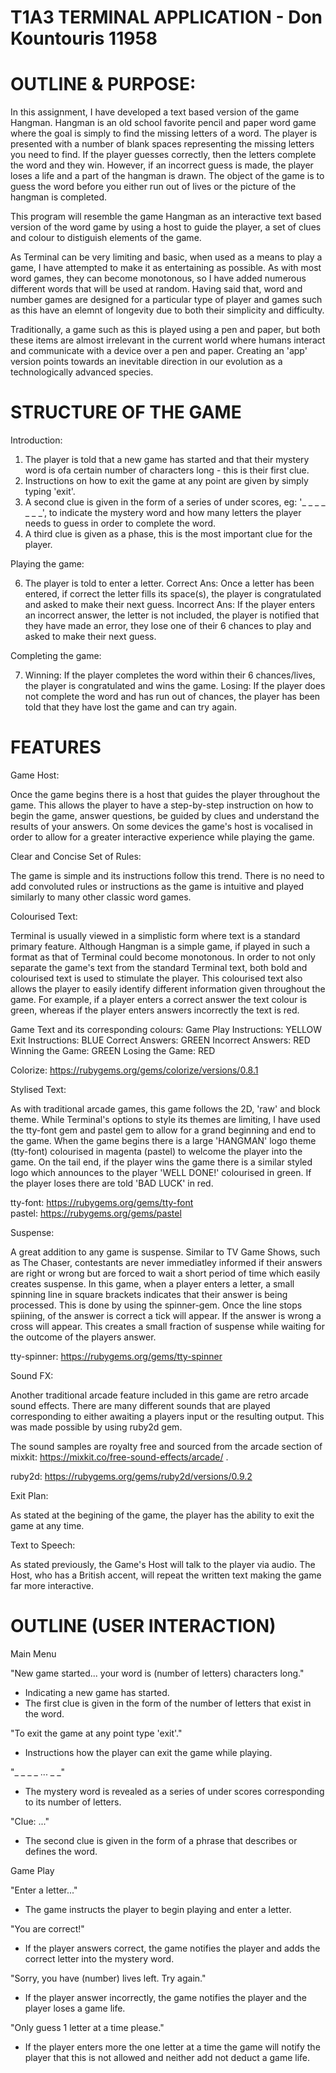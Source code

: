 # T1A3 TERMINAL APPLICATION - Don Kountouris 11958

# OUTLINE & PURPOSE:

In this assignment, I have developed a text based version of the game Hangman. Hangman is an old school favorite pencil and paper word game where the goal is simply to find the missing letters of a word. The player is presented with a number of blank spaces representing the missing letters you need to find. If the player guesses correctly, then the letters complete the word and they win. However, if an incorrect guess is made, the player loses a life and a part of the hangman is drawn. The object of the game is to guess the word before you either run out of lives or the picture of the hangman is completed.

This program will resemble the game Hangman as an interactive text based version of the word game by using a host to guide the player, a set of clues and colour to distiguish elements of the game.

As Terminal can be very limiting and basic, when used as a means to play a game, I have attempted to make it as entertaining as possible. As with most word games, they can become monotonous, so I have added numerous different words that will be used at random. Having said that, word and number games are designed for a particular type of player and games such as this have an elemnt of longevity due to both their simplicity and difficulty.

Traditionally, a game such as this is played using a pen and paper, but both these items are almost irrelevant in the current world where humans interact and communicate with a device over a pen and paper. Creating an 'app' version points towards an inevitable direction in our evolution as a technologically advanced species.

# STRUCTURE OF THE GAME

Introduction:

1. The player is told that a new game has started and that their mystery word is ofa certain number of characters long - this is their first clue.
2. Instructions on how to exit the game at any point are given by simply typing 'exit'.
3. A second clue is given in the form of a series of under scores, eg: '_ _ _ _ _ _ _', to indicate the mystery word and how many letters the player needs    to guess in order to complete the word.
4. A third clue is given as a phase, this is the most important clue for the player.

Playing the game:

6. The player is told to enter a letter.
      Correct Ans: Once a letter has been entered, if correct the letter fills its space(s), the player is congratulated and asked to make their next             guess.
      Incorrect Ans: If the player enters an incorrect answer, the letter is not included, the player is notified that they have made an error, they lose         one of their 6 chances to play and asked to make their next guess.

Completing the game:

7. Winning: If the player completes the word within their 6 chances/lives, the player is congratulated and wins the game.
   Losing: If the player does not complete the word and has run out of chances, the player has been told that they have lost the game and can try again.
   
# FEATURES

Game Host:

Once the game begins there is a host that guides the player throughout the game. This allows the player to have a step-by-step instruction on how to begin the game, answer questions, be guided by clues and understand the results of your answers. On some devices the game's host is vocalised in order to allow for a greater interactive experience while playing the game.

Clear and Concise Set of Rules:

The game is simple and its instructions follow this trend. There is no need to add convoluted rules or instructions as the game is intuitive and played similarly to many other classic word games.

Colourised Text:

Terminal is usually viewed in a simplistic form where text is a standard primary feature. Although Hangman is a simple game, if played in such a format as that of Terminal could become monotonous. In order to not only separate the game's text from the standard Terminal text, both bold and colourised text is used to stimulate the player. This colourised text also allows the player to easily identify different information given throughout the game. For example, if a player enters a correct answer the text colour is green, whereas if the player enters answers incorrectly the text is red.

Game Text and its corresponding colours:
Game Play Instructions:     YELLOW
Exit Instructions:          BLUE
Correct Answers:            GREEN
Incorrect Answers:          RED
Winning the Game:           GREEN
Losing the Game:            RED

Colorize: https://rubygems.org/gems/colorize/versions/0.8.1

Stylised Text:

As with traditional arcade games, this game follows the 2D, 'raw' and block theme. While Terminal's options to style its themes are limiting, I have used the tty-font gem and pastel gem to allow for a grand beginning and end to the game. When the game begins there is a large 'HANGMAN' logo theme (tty-font) colourised in magenta (pastel) to welcome the player into the game. On the tail end, if the player wins the game there is a similar styled logo which announces to the player 'WELL DONE!' colourised in green. If the player loses there are told 'BAD LUCK' in red.

tty-font: https://rubygems.org/gems/tty-font
<br>
pastel: https://rubygems.org/gems/pastel

Suspense:

A great addition to any game is suspense. Similar to TV Game Shows, such as The Chaser, contestants are never immediatley informed if their answers are right or wrong but are forced to wait a short period of time which easily creates suspense. In this game, when a player enters a letter, a small spinning line in square brackets indicates that their answer is being processed. This is done by using the spinner-gem. Once the line stops spiining, of the answer is correct a tick will appear. If the answer is wrong a cross will appear. This creates a small fraction of suspense while waiting for the outcome of the players answer. 

tty-spinner: https://rubygems.org/gems/tty-spinner

Sound FX:

Another traditional arcade feature included in this game are retro arcade sound effects. There are many different sounds that are played corresponding to either awaiting a players input or the resulting output. This was made possible by using ruby2d gem.

The sound samples are royalty free and sourced from the arcade section of mixkit: https://mixkit.co/free-sound-effects/arcade/ .

ruby2d: https://rubygems.org/gems/ruby2d/versions/0.9.2

Exit Plan:

As stated at the begining of the game, the player has the ability to exit the game at any time.

Text to Speech:

As stated previously, the Game's Host will talk to the player via audio. The Host, who has a British accent, will repeat the written text making the game far more interactive. 

# OUTLINE (USER INTERACTION)

Main Menu

"New game started... your word is (number of letters) characters long."
- Indicating a new game has started.
- The first clue is given in the form of the number of letters that exist in the word.

"To exit the game at any point type 'exit'."
- Instructions how the player can exit the game while playing.

"_ _ _ _ ... _ _"
- The mystery word is revealed as a series of under scores corresponding to its number of letters.

"Clue: ..."
- The second clue is given in the form of a phrase that describes or defines the word.

Game Play

"Enter a letter..."
- The game instructs the player to begin playing and enter a letter.

"You are correct!"
- If the player answers correct, the game notifies the player and adds the correct letter into the mystery word.

"Sorry, you have (number) lives left. Try again."
- If the player answer incorrectly, the game notifies the player and the player loses a game life.

"Only guess 1 letter at a time please."
- If the player enters more the one letter at a time the game will notify the player that this is not allowed and neither add not deduct a game life.
